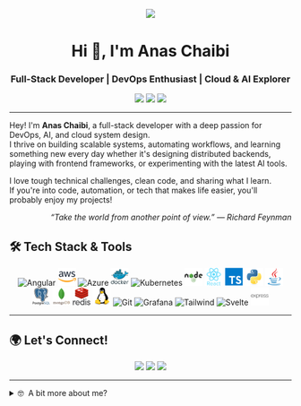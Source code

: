 <!-- Presentation section -->
<p align="center">
  <!-- Typing SVG by DenverCoder1 - https://github.com/DenverCoder1/readme-typing-svg -->
  <a href="https://github.com/DenverCoder1/readme-typing-svg">
<img src="https://readme-typing-svg.demolab.com/?lines=Full-stack%20developer%20;AI%20enthusiast%20%7C%20Cloud%20and%20DevOps%20fan;Automating%20and%20building%20cool%20stuff%20every%20day!&font=Consolas&center=true&width=580&height=45&color=4e97d9&vCenter=true&pause=1000&size=22" />

  </a>
</p>

<h1 align="center">Hi 👋, I'm Anas Chaibi</h1>
<h3 align="center">Full-Stack Developer | DevOps Enthusiast | Cloud & AI Explorer</h3>

<p align="center">
  <a href="https://anas-chaibi.me"><img src="https://img.shields.io/badge/Portfolio-anas--chaibi.me-009688?style=for-the-badge&logo=google-chrome&logoColor=white"/></a>
  <a href="https://www.linkedin.com/in/anas-chaibi/"><img src="https://img.shields.io/badge/LinkedIn-Anas%20Chaibi-0a66c2?style=for-the-badge&logo=linkedin&logoColor=white"/></a>
  <a href="mailto:anas.chaibi@insat.ucar.tn"><img src="https://img.shields.io/badge/Email-anas.chaibi@insat.ucar.tn-d14836?style=for-the-badge&logo=gmail&logoColor=white"/></a>
</p>

---

<!-- Bio section -->
Hey! I'm **Anas Chaibi**, a full-stack developer with a deep passion for DevOps, AI, and cloud system design.  
I thrive on building scalable systems, automating workflows, and learning something new every day whether it's designing distributed backends, playing with frontend frameworks, or experimenting with the latest AI tools.

I love tough technical challenges, clean code, and sharing what I learn.  
If you're into code, automation, or tech that makes life easier, you'll probably enjoy my projects!

<p align="right"><i>“Take the world from another point of view.” — Richard Feynman</i></p>


## 🛠️ Tech Stack & Tools

<p align="center">
  <img alt="Angular" src="https://angular.io/assets/images/logos/angular/angular.svg" width="32" />
  <img alt="AWS" src="https://raw.githubusercontent.com/devicons/devicon/master/icons/amazonwebservices/amazonwebservices-original-wordmark.svg" width="32" />
  <img alt="Azure" src="https://www.vectorlogo.zone/logos/microsoft_azure/microsoft_azure-icon.svg" width="32" />
  <img alt="Docker" src="https://raw.githubusercontent.com/devicons/devicon/master/icons/docker/docker-original-wordmark.svg" width="32" />
  <img alt="Kubernetes" src="https://www.vectorlogo.zone/logos/kubernetes/kubernetes-icon.svg" width="32" />
  <img alt="Node.js" src="https://raw.githubusercontent.com/devicons/devicon/master/icons/nodejs/nodejs-original-wordmark.svg" width="32" />
  <img alt="React" src="https://raw.githubusercontent.com/devicons/devicon/master/icons/react/react-original-wordmark.svg" width="32" />
  <img alt="TypeScript" src="https://raw.githubusercontent.com/devicons/devicon/master/icons/typescript/typescript-original.svg" width="32" />
  <img alt="Python" src="https://raw.githubusercontent.com/devicons/devicon/master/icons/python/python-original.svg" width="32" />
  <img alt="Java" src="https://raw.githubusercontent.com/devicons/devicon/master/icons/java/java-original.svg" width="32" />
  <img alt="PostgreSQL" src="https://raw.githubusercontent.com/devicons/devicon/master/icons/postgresql/postgresql-original-wordmark.svg" width="32" />
  <img alt="MongoDB" src="https://raw.githubusercontent.com/devicons/devicon/master/icons/mongodb/mongodb-original-wordmark.svg" width="32" />
  <img alt="Redis" src="https://raw.githubusercontent.com/devicons/devicon/master/icons/redis/redis-original-wordmark.svg" width="32" />
  <img alt="Linux" src="https://raw.githubusercontent.com/devicons/devicon/master/icons/linux/linux-original.svg" width="32" />
  <img alt="Git" src="https://www.vectorlogo.zone/logos/git-scm/git-scm-icon.svg" width="32" />
  <img alt="Grafana" src="https://www.vectorlogo.zone/logos/grafana/grafana-icon.svg" width="32" />
  <img alt="Tailwind" src="https://www.vectorlogo.zone/logos/tailwindcss/tailwindcss-icon.svg" width="32" />
  <img alt="Svelte" src="https://upload.wikimedia.org/wikipedia/commons/1/1b/Svelte_Logo.svg" width="32" />
  <img alt="ExpressJS" src="https://raw.githubusercontent.com/devicons/devicon/master/icons/express/express-original-wordmark.svg" width="32" />
  <!-- Add or remove icons as you wish -->
</p>

---

## 🌍 Let's Connect!

<p align="center">
  <a href="https://anas-chaibi.me"><img src="https://img.shields.io/badge/Website-anas--chaibi.me-009688?style=flat-square&logo=google-chrome&logoColor=white"/></a>
  <a href="https://www.linkedin.com/in/anas-chaibi/"><img src="https://img.shields.io/badge/LinkedIn-Anas%20Chaibi-0a66c2?style=flat-square&logo=linkedin&logoColor=white"/></a>
  <a href="mailto:anas.chaibi@insat.ucar.tn"><img src="https://img.shields.io/badge/Email-anas.chaibi@insat.ucar.tn-d14836?style=flat-square&logo=gmail&logoColor=white"/></a>
</p>

---

<!-- Fun fact (optional, adds a human touch) -->
<details>
  <summary>🤓 &nbsp;A bit more about me?</summary>
  <ul>
    <li>🚴 Loves cycling and exploring new tech tools.</li>
    <li>🌐 Believes in open source and knowledge sharing.</li>
    <li>🤝 Always happy to mentor or collaborate on cool projects.</li>
  </ul>
</details>
